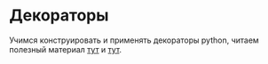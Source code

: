 # Декораторы

Учимся конструировать и применять декораторы python, читаем полезный материал [тут](https://habr.com/ru/company/wunderfund/blog/657355/) и [тут](https://tproger.ru/translations/demystifying-decorators-in-python/).